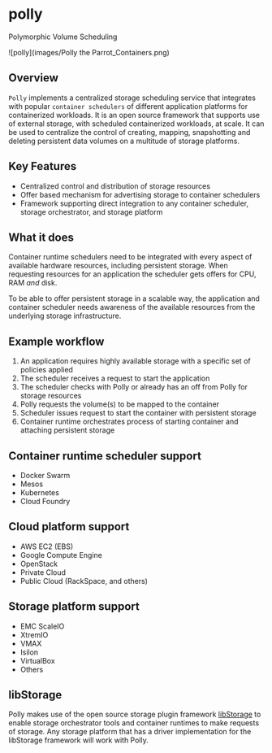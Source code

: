 # polly
Polymorphic Volume Scheduling

![polly](images/Polly the Parrot_Containers.png)

## Overview
`Polly` implements a centralized storage scheduling service that integrates with popular `container schedulers` of different application platforms for containerized workloads. It is an open source framework that supports use of external storage, with scheduled containerized workloads, at scale. It can be used to centralize the control of creating, mapping, snapshotting and deleting persistent data volumes on a multitude of storage platforms.

## Key Features
- Centralized control and distribution of storage resources
- Offer based mechanism for advertising storage to container schedulers
- Framework supporting direct integration to any container scheduler, storage orchestrator, and storage platform

## What it does
Container runtime schedulers need to be integrated with every aspect of available hardware resources, including persistent storage. When requesting resources for an application the scheduler gets offers for CPU, RAM _and_ disk.

To be able to offer persistent storage in a scalable way, the application and container scheduler needs awareness of the available resources from the underlying storage infrastructure.

## Example workflow

1. An application requires highly available storage with a specific set of policies applied
1. The scheduler receives a request to start the application
3. The scheduler checks with Polly or already has an off from Polly for storage resources
4. Polly requests the volume(s) to be mapped to the container
5. Scheduler issues request to start the container with persistent storage
6. Container runtime orchestrates process of starting container and attaching persistent storage

## Container runtime scheduler support
 - Docker Swarm
 - Mesos
 - Kubernetes
 - Cloud Foundry

## Cloud platform support
- AWS EC2 (EBS)
- Google Compute Engine
- OpenStack
 - Private Cloud
 - Public Cloud (RackSpace, and others)

## Storage platform support
 - EMC ScaleIO
 - XtremIO
 - VMAX
 - Isilon
 - VirtualBox
 - Others

## libStorage
Polly makes use of the open source storage plugin framework [libStorage](https://github.com/emccode/libstorage) to enable storage orchestrator tools and container runtimes to make requests of storage. Any storage platform that has a driver implementation for the libStorage framework will work with Polly.
